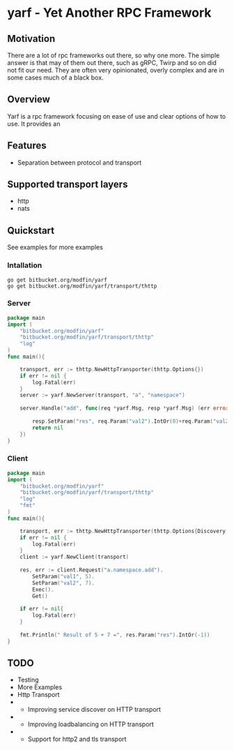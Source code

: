 
# yarf - Yet Another RPC Framework 


## Motivation 
There are a lot of rpc frameworks out there, so why one more. The simple answer is that may of them
 out there, such as gRPC, Twirp and so on did not fit our need. 
 They are often very opinionated, overly complex and 
 are in some cases much of a black box. 

## Overview
Yarf is a rpc framework focusing on ease of use and clear options of how to use.
 It provides an 


## Features
* Separation between protocol and transport
 

## Supported transport layers
* http
* nats

## Quickstart
See examples for more examples 

### Intallation
```
go get bitbucket.org/modfin/yarf
go get bitbucket.org/modfin/yarf/transport/thttp
```

### Server
```go
package main
import (
	"bitbucket.org/modfin/yarf"
	"bitbucket.org/modfin/yarf/transport/thttp"
    "log"
)
func main(){

	transport, err := thttp.NewHttpTransporter(thttp.Options{})
	if err != nil {
        log.Fatal(err)
    }
    server := yarf.NewServer(transport, "a", "namespace")
    
    server.Handle("add", func(req *yarf.Msg, resp *yarf.Msg) (err error){
    
        resp.SetParam("res", req.Param("val2").IntOr(0)+req.Param("val2").IntOr(0))
        return nil
    })
}
```

### Client
```go
package main
import (
	"bitbucket.org/modfin/yarf"
	"bitbucket.org/modfin/yarf/transport/thttp"
    "log"
    "fmt"
)
func main(){

    transport, err := thttp.NewHttpTransporter(thttp.Options{Discovery: &thttp.DiscoveryDefault{Host:"localhost"}})
    if err != nil {
        log.Fatal(err)
    }
    client := yarf.NewClient(transport)
    
    res, err := client.Request("a.namespace.add").
        SetParam("val1", 5).
        SetParam("val2", 7).
        Exec().
        Get()
    
    if err != nil{
        log.Fatal(err)
    }
    
    fmt.Println(" Result of 5 + 7 =", res.Param("res").IntOr(-1))
}

```


## TODO
* Testing
* More Examples
* Http Transport
* * Improving service discover on HTTP transport
* * Improving loadbalancing on HTTP transport
* * Support for http2 and tls transport
